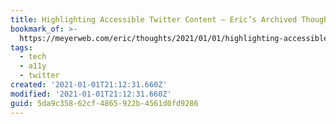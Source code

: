 ```yaml
---
title: Highlighting Accessible Twitter Content – Eric’s Archived Thoughts
bookmark_of: >-
  https://meyerweb.com/eric/thoughts/2021/01/01/highlighting-accessible-twitter-content/
tags:
  - tech
  - a11y
  - twitter
created: '2021-01-01T21:12:31.660Z'
modified: '2021-01-01T21:12:31.660Z'
guid: 5da9c358-62cf-4865-922b-4561d0fd9286
---
```

 
